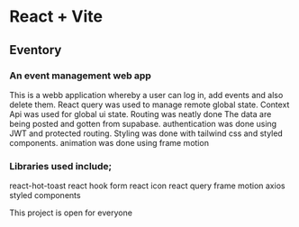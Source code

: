 # React + Vite
## Eventory
### An event management web app

This is a webb application whereby a user can log in, add events and also delete them.
React query was used to manage remote global state.
Context Api was used for global ui state.
Routing was neatly done
The data are being posted and gotten from supabase.
authentication was done using JWT and protected routing.
Styling was done with tailwind css and styled components.
animation was done using frame motion

### Libraries used include;
react-hot-toast
react hook form
react icon
react query
frame motion
axios
styled components

This project is open for everyone




